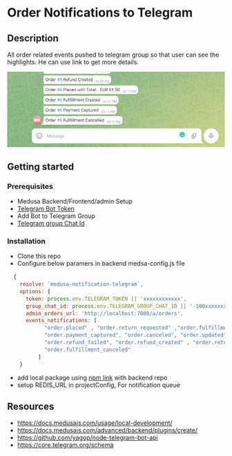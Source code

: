 # Order Notifications to Telegram

## Description
All order related events pushed to telegram group so that user can see the highlights. He can use link to get more details.

![Image](telegram_screenshot.png "Telegram Bot Screenshot")

## Getting started

### Prerequisites
- Medusa Backend/Frontend/admin Setup
- [Telegram Bot Token](https://telegram.me/BotFather)
- Add Bot to Telegram Group
- [Telegram group Chat Id](https://stackoverflow.com/questions/32423837/telegram-bot-how-to-get-a-group-chat-id#answer-69302407)

### Installation
- Clone this repo
- Configure below paramers in backend medsa-config.js file
```js
  {
    resolve: `medusa-notification-telegram`,
    options: {
      token: process.env.TELEGRAM_TOKEN || 'xxxxxxxxxxxx',
      group_chat_id: process.env.TELEGRAM_GROUP_CHAT_ID || '-100xxxxxxxx',      
      admin_orders_url: 'http://localhost:7000/a/orders',
      events_notifications: [
            "order.placed" , "order.return_requested" ,"order.fulfillment_created" ,"order.shipment_created" ,
            "order.payment_captured", "order.canceled", "order.updated" , "order.swap_created",
            "order.refund_failed", "order.refund_created" , "order.return_action_required", "order.items_  returned",
            "order.fulfillment_canceled"
          ]
    }

```
- add local package using [npm link](https://docs.medusajs.com/advanced/backend/plugins/create/#test-your-plugin) with backend repo
- setup REDIS_URL in projectConfig, For notification queue

## Resources
- https://docs.medusajs.com/usage/local-development/
- https://docs.medusajs.com/advanced/backend/plugins/create/
- https://github.com/yagop/node-telegram-bot-api
- https://core.telegram.org/schema
